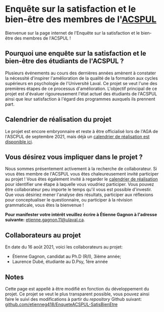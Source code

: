 # Enquête sur la satisfaction et le bien-être des membres de l'[ACSPUL](http://www.acspul.asso.ulaval.ca/)

Bienvenue sur la page internet de l'Enquête sur la satisfaction et le bien-être des membres de l'ACSPUL !

## Pourquoi une enquête sur la satisfaction et le bien-être des étudiants de l'ACSPUL ?

Plusieurs événements au cours des dernières années amènent à constater la nécessité d'inspirer l'amélioration de la qualité de la formation aux cycles supérieurs en psychologie de l'Université Laval. Ce projet se veut l'une des premières étapes de ce processus d'amélioration. L'objectif principal de ce projet est d'évaluer rigoureusement l'état actuel des étudiants de l'ACSPUL ainsi que leur satisfaction à l'égard des programmes auxquels ils prennent part.

## Calendrier de réalisation du projet

Le projet est encore embryonnaire et reste à être officialisé lors de l'AGA de l'ASCPUL de septembre 2021, mais déjà un [calendrier de réalisation est disponible ici](https://etienneg418.github.io/EnqueteACSPUL-SatisBienEtre/CalendrierRéalisation).

## Vous désirez vous impliquer dans le projet ?

Nous sommes présentement activement à la recherche de collaborateur. Si vous êtes membre de l'ACSPUL vous êtes chaleureusement invité participer au projet ! Vous êtes également invité à regarder le [calendrier de réalisation](https://etienneg418.github.io/EnqueteACSPUL-SatisBienEtre/CalendrierRéalisation) pour identifier une étape à laquelle vous voudriez participer. Vous pouvez être collaborateur peu importe le temps qu'il vous est possible d'investir. Que vous désiriez mener l'analyse des résultats, participer aux réflexions pour conceptualiser le questionnaire, ou participer à la révision grammaticale, vous êtes la bienvenue ! 

**Pour manifester votre intérêt veuillez écrire à Étienne Gagnon à l'adresse suivante:** [etienne.gagnon.11@ulaval.ca](mailto:etienne.gagnon.11@ulaval.ca).

## Collaborateurs au projet

En date du 16 août 2021, voici les collaborateurs au projet:

- Étienne Gagnon, candidat au Ph.D (R/I), 3ième année;
- Laurence Dubé, étudiante au D.Psy, 1ère année

## Notes

Cette page est appellé à être modifié en fonction du développement du projet. Ce projet se veut le plus transparent possible, vous pouvez ainsi faire le suivi des modifications à partir du _repository_ Github suivant: [github.com/etienneg418/EnqueteACSPUL-SatisBienEtre](https://github.com/etienneg418/EnqueteACSPUL-SatisBienEtre)
